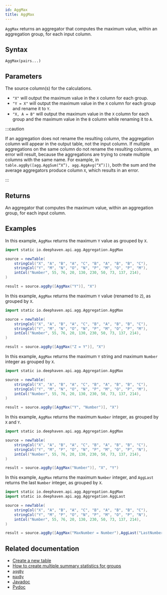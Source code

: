 ```yaml
---
id: AggMax
title: AggMax
---
```


`AggMax` returns an aggregator that computes the maximum value, within an aggregation group, for each input column.

## Syntax

```
AggMax(pairs...)
```

## Parameters

<ParamTable>
<Param name="pairs" type="String...">

The source column(s) for the calculations.

- `"X"` will output the maximum value in the `X` column for each group.
- `"Y = X"` will output the maximum value in the `X` column for each group and rename it to `Y`.
- `"X, A = B"` will output the maximum value in the `X` column for each group and the maximum value in the `B` column while renaming it to `A`.

</Param>
</ParamTable>

:::caution

If an aggregation does not rename the resulting column, the aggregation column will appear in the output table, not the input column. If multiple aggregations on the same column do not rename the resulting columns, an error will result, because the aggregations are trying to create multiple columns with the same name. For example, in `table.aggBy([agg.AggSum(“X”), agg.AggAvg(“X”)])`, both the sum and the average aggregators produce column `X`, which results in an error.

:::

## Returns

An aggregator that computes the maximum value, within an aggregation group, for each input column.

## Examples

In this example, `AggMax` returns the maximum `Y` value as grouped by `X`.

```groovy order=source,result
import static io.deephaven.api.agg.Aggregation.AggMax

source = newTable(
    stringCol("X", "A", "B", "A", "C", "B", "A", "B", "B", "C"),
    stringCol("Y", "M", "N", "O", "N", "P", "M", "O", "P", "M"),
    intCol("Number", 55, 76, 20, 130, 230, 50, 73, 137, 214),
)

result = source.aggBy([AggMax("Y")], "X")
```

In this example, `AggMax` returns the maximum `Y` value (renamed to `Z`), as grouped by `X`.

```groovy order=source,result
import static io.deephaven.api.agg.Aggregation.AggMax

source = newTable(
    stringCol("X", "A", "B", "A", "C", "B", "A", "B", "B", "C"),
    stringCol("Y", "M", "N", "O", "N", "P", "M", "O", "P", "M"),
    intCol("Number", 55, 76, 20, 130, 230, 50, 73, 137, 214),
)

result = source.aggBy([AggMax("Z = Y")], "X")
```

In this example, `AggMax` returns the maximum `Y` string and maximum `Number` integer as grouped by `X`.

```groovy order=source,result
import static io.deephaven.api.agg.Aggregation.AggMax

source = newTable(
    stringCol("X", "A", "B", "A", "C", "B", "A", "B", "B", "C"),
    stringCol("Y", "M", "N", "O", "N", "P", "M", "O", "P", "M"),
    intCol("Number", 55, 76, 20, 130, 230, 50, 73, 137, 214),
)

result = source.aggBy([AggMax("Y", "Number")], "X")
```

In this example, `AggMax` returns the maximum `Number` integer, as grouped by `X` and `Y`.

```groovy order=source,result
import static io.deephaven.api.agg.Aggregation.AggMax

source = newTable(
    stringCol("X", "A", "B", "A", "C", "B", "A", "B", "B", "C"),
    stringCol("Y", "M", "P", "O", "N", "P", "M", "O", "P", "N"),
    intCol("Number", 55, 76, 20, 130, 230, 50, 73, 137, 214),
)

result = source.aggBy([AggMax("Number")], "X", "Y")
```

In this example, `AggMax` returns the maximum `Number` integer, and `AggLast` returns the last `Number` integer, as grouped by `X`.

```groovy order=source,result
import static io.deephaven.api.agg.Aggregation.AggMax
import static io.deephaven.api.agg.Aggregation.AggLast

source = newTable(
    stringCol("X", "A", "B", "A", "C", "B", "A", "B", "B", "C"),
    stringCol("Y", "M", "P", "O", "N", "P", "M", "O", "P", "N"),
    intCol("Number", 55, 76, 20, 130, 230, 50, 73, 137, 214),
)

result = source.aggBy([AggMax("MaxNumber = Number"),AggLast("LastNumber = Number")], "X")
```

## Related documentation

- [Create a new table](../../../how-to-guides/new-table.md)
- [How to create multiple summary statistics for groups](../../../how-to-guides/combined-aggregations.md)
- [`aggBy`](./aggBy.md)
- [`maxBy`](./maxBy.md)
- [Javadoc](<https://deephaven.io/core/javadoc/io/deephaven/api/agg/Aggregation.html#AggMax(java.lang.String...)>)
- [Pydoc](https://deephaven.io/core/pydoc/code/deephaven.AggregationFactory.html#deephaven.AggregationFactory.AggMax)
